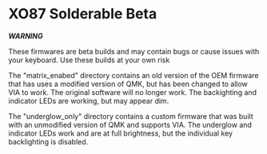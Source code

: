 # XO87 Solderable Beta

***WARNING***

These firmwares are beta builds and may contain bugs or cause issues with your keyboard.  Use these builds at your own risk

The "matrix_enabed" directory contains an old version of the OEM firmware that has uses a modified version of QMK, but has been changed to allow VIA to work.  The original software will no longer work.  The backighting and indicator LEDs are working, but may appear dim.

The "underglow_only" directory contains a custom firmware that was built with an unmodified version of QMK and supports VIA.  The underglow and indicator LEDs work and are at full brightness, but the individual key backlighting is disabled.
